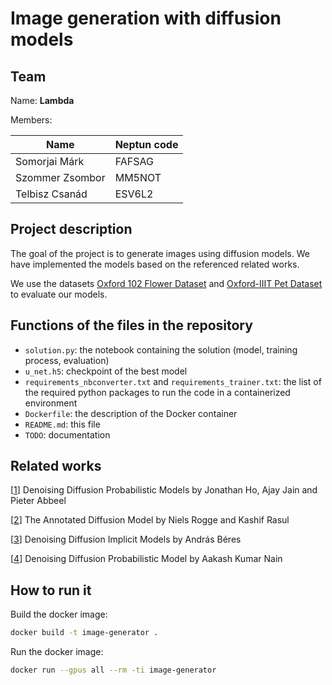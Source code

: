 # Image generation with diffusion models

## Team

Name: **Lambda**

Members:

| Name            | Neptun code |
|-----------------|-------------|
| Somorjai Márk   | FAFSAG      |
| Szommer Zsombor | MM5NOT      |
| Telbisz Csanád  | ESV6L2      |

## Project description

The goal of the project is to generate images using diffusion models. We have implemented the models based on the referenced related works.

We use the datasets [Oxford 102 Flower Dataset](https://www.robots.ox.ac.uk/~vgg/data/flowers/102/) and [Oxford-IIIT Pet Dataset](https://www.robots.ox.ac.uk/~vgg/data/pets/) to evaluate our models.

## Functions of the files in the repository

- `solution.py`: the notebook containing the solution (model, training process, evaluation)
- `u_net.h5`: checkpoint of the best model
- `requirements_nbconverter.txt` and `requirements_trainer.txt`: the list of the required python packages to run the code in a containerized environment
- `Dockerfile`: the description of the Docker container
- `README.md`: this file
- `TODO`: documentation

## Related works

[[1](https://arxiv.org/abs/2006.11239)] Denoising Diffusion Probabilistic Models by Jonathan Ho, Ajay Jain and Pieter Abbeel

[[2](https://huggingface.co/blog/annotated-diffusion)] The Annotated Diffusion Model by Niels Rogge and Kashif Rasul

[[3](https://keras.io/examples/generative/ddim/)] Denoising Diffusion Implicit Models by András Béres

[[4](https://keras.io/examples/generative/ddpm/)] Denoising Diffusion Probabilistic Model by Aakash Kumar Nain

## How to run it

Build the docker image:
```bash
docker build -t image-generator .
```

Run the docker image:
```bash
docker run --gpus all --rm -ti image-generator
```
